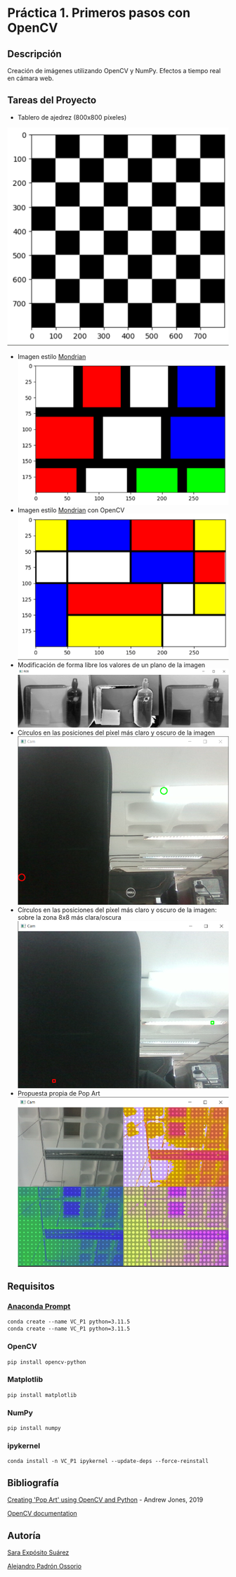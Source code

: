 # Práctica 1. Primeros pasos con OpenCV

## Descripción
Creación de imágenes utilizando OpenCV y NumPy.
Efectos a tiempo real en cámara web.

## Tareas del Proyecto
- Tablero de ajedrez (800x800 píxeles)

![Tablero ajedrez](image.png)
- Imagen estilo [Mondrian](https://www3.gobiernodecanarias.org/medusa/ecoescuela/sa/2017/04/17/descubriendo-a-mondrian/)
![alt text](image-1.png)
- Imagen estilo [Mondrian](https://www3.gobiernodecanarias.org/medusa/ecoescuela/sa/2017/04/17/descubriendo-a-mondrian/) con OpenCV
![alt text](image-2.png)
- Modificación de forma libre los valores de un plano de la imagen
![alt text](image-3.png)
- Círculos en las posiciones del píxel más claro y oscuro de la imagen
![alt text](image-4.png)
- Círculos en las posiciones del píxel más claro y oscuro de la imagen: sobre la zona 8x8 más clara/oscura
![alt text](image-5.png)
- Propuesta propia de Pop Art
![alt text](image-6.png)

## Requisitos
### [Anaconda Prompt](https://www.anaconda.com/)
```
conda create --name VC_P1 python=3.11.5
conda create --name VC_P1 python=3.11.5
```
### OpenCV
```
pip install opencv-python
```
### Matplotlib
```
pip install matplotlib
```
### NumPy
```
pip install numpy
```
### ipykernel
```
conda install -n VC_P1 ipykernel --update-deps --force-reinstall
```

## Bibliografía
[Creating 'Pop Art' using OpenCV and Python](https://www.analytics-link.com/post/2019/07/11/creating-pop-art-using-opencv-and-python) - Andrew Jones, 2019

[OpenCV documentation](https://docs.opencv.org/4.x/d2/de8/group__core__array.html)

## Autoría
[Sara Expósito Suárez](https://github.com/SaraE5)

[Alejandro Padrón Ossorio](https://github.com/apadoss)
